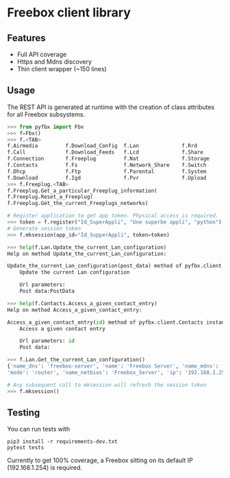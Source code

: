 # Freebox client library

## Features

* Full API coverage
* Https and Mdns discovery
* Thin client wrapper (~150 lines)

## Usage

The REST API is generated at runtime with the creation of class attributes for all Freebox subsystems.

```python
>>> from pyfbx import Fbx
>>> f=Fbx()
>>> f.<TAB>
f.Airmedia         f.Download_Config  f.Lan              f.Rrd              f.Upnpav
f.Call             f.Download_Feeds   f.Lcd              f.Share            f.Vpn
f.Connection       f.Freeplug         f.Nat              f.Storage          f.Vpn_Client
f.Contacts         f.Fs               f.Network_Share    f.Switch           f.Wifi
f.Dhcp             f.Ftp              f.Parental         f.System           f.mksession(
f.Download         f.Igd              f.Pvr              f.Upload           f.register(
>>> f.Freeplug.<TAB>
f.Freeplug.Get_a_particular_Freeplug_information(
f.Freeplug.Reset_a_Freeplug(
f.Freeplug.Get_the_current_Freeplugs_networks(

# Register application to get app token. Physical access is required.
>>> token = f.register("Id_SuperAppli", "Une superbe appli", "python")
# Generate session token
>>> f.mksession(app_id="Id_SupperAppli", token=token)

>>> help(f.Lan.Update_the_current_Lan_configuration)
Help on method Update_the_current_Lan_configuration:

Update_the_current_Lan_configuration(post_data) method of pyfbx.client.Lan instance
    Update the current Lan configuration

    Url parameters:
    Post data:PostData

>>> help(f.Contacts.Access_a_given_contact_entry)
Help on method Access_a_given_contact_entry:

Access_a_given_contact_entry(id) method of pyfbx.client.Contacts instance
    Access a given contact entry

    Url parameters: id
    Post data:

>>> f.Lan.Get_the_current_Lan_configuration()
{'name_dns': 'freebox-server', 'name': 'Freebox Server', 'name_mdns': 'Freebox-Server', 
'mode': 'router', 'name_netbios': 'Freebox_Server', 'ip': '192.168.1.254'}

# Any subsequent call to mksession will refresh the session token
>>> f.mksession()
```

## Testing

You can run tests with

```shell
pip3 install -r requirements-dev.txt
pytest tests
```
Currently to get 100% coverage, a Freebox sitting on its default IP (192.168.1.254) is required.

